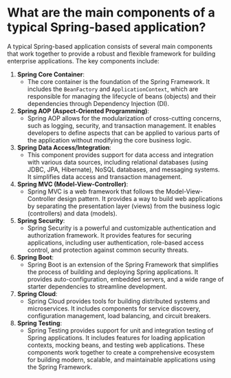 # What are the main components of a typical Spring-based application?
A typical Spring-based application consists of several main components that work together to provide a robust and flexible
framework for building enterprise applications. The key components include:
1. **Spring Core Container**:
   - The core container is the foundation of the Spring Framework. It includes the `BeanFactory` and `ApplicationContext`, which are responsible for managing the lifecycle of beans (objects) and their dependencies through Dependency Injection (DI).
2. **Spring AOP (Aspect-Oriented Programming)**:
   - Spring AOP allows for the modularization of cross-cutting concerns, such as logging, security, and transaction management. It enables developers to define aspects that can be applied to various parts of the application without modifying the core business logic.
3. **Spring Data Access/Integration**:
   - This component provides support for data access and integration with various data sources, including relational databases (using JDBC, JPA, Hibernate), NoSQL databases, and messaging systems. It simplifies data access and transaction management.
4. **Spring MVC (Model-View-Controller)**:
   - Spring MVC is a web framework that follows the Model-View-Controller design pattern. It provides a way to build web applications by separating the presentation layer (views) from the business logic (controllers) and data (models).
5. **Spring Security**:
   - Spring Security is a powerful and customizable authentication and authorization framework. It provides features for securing applications, including user authentication, role-based access control, and protection against common security threats.
6. **Spring Boot**:
   - Spring Boot is an extension of the Spring Framework that simplifies the process of building and deploying Spring applications. It provides auto-configuration, embedded servers, and a wide range of starter dependencies to streamline development.
7. **Spring Cloud**:
   - Spring Cloud provides tools for building distributed systems and microservices. It includes components for service discovery, configuration management, load balancing, and circuit breakers.
8. **Spring Testing**:
   - Spring Testing provides support for unit and integration testing of Spring applications. It includes features for loading application contexts, mocking beans, and testing web applications.
These components work together to create a comprehensive ecosystem for building modern, scalable, and maintainable applications using the Spring Framework.
